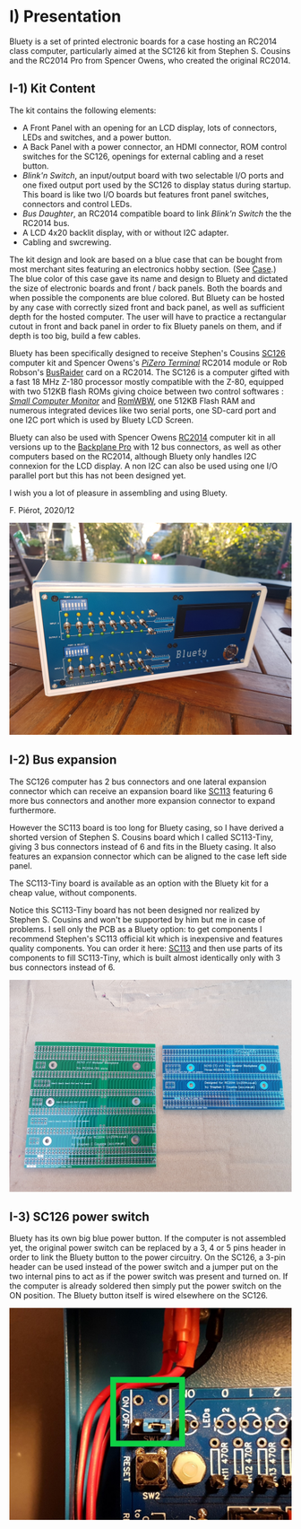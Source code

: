 # I) Presentation<A id="a2"></A>

Bluety is a set of printed electronic boards for a case hosting an RC2014 class computer, particularly aimed at the SC126 kit
from Stephen S. Cousins and the RC2014 Pro from Spencer Owens, who created the original RC2014.

## I-1) Kit Content<A id="a3"></A>

The kit contains the following elements:

- A Front Panel with an opening for an LCD display, lots of connectors, LEDs and switches, and a power button.
- A Back Panel with a power connector, an HDMI connector, ROM control switches for the SC126, openings for external cabling
  and a reset button.
- *Blink'n Switch*, an input/output board with two selectable I/O ports and one fixed output port used by the
  SC126 to display status during startup. This board is like two I/O boards but features front panel switches, connectors and
  control LEDs.
- *Bus Daughter*, an RC2014 compatible board to link *Blink'n Switch* the the RC2014 bus.
- A LCD 4x20 backlit display, with or without I2C adapter.
- Cabling and swcrewing.

The kit design and look are based on a blue case that can be bought from most merchant sites featuring an electronics hobby section.
(See [Case](#boitier).) The blue color of this case gave its name and design to Bluety and dictated the size of electronic boards
and front / back panels. Both the boards and when possible the components are blue colored. But Bluety can be hosted by any case with
correctly sized front and back panel, as well as sufficient depth for the hosted computer. The user will have to practice a rectangular
cutout in front and back panel in order to fix Bluety panels on them, and if depth is too big, build a few cables.

Bluety has been specifically designed to receive Stephen's Cousins [SC126](https://www.tindie.com/products/tindiescx/sc126-z180-sbc-motherboard-kit/)
computer kit and Spencer Owens's *[PiZero Terminal](https://www.tindie.com/products/semachthemonkey/raspberry-pi-zero-serial-terminal-for-rc2014/?pt=ac_prod_search)*
RC2014 module or Rob Robson's [BusRaider](https://www.tindie.com/products/robdobson/play-retro-games-rc2014-graphics-kit/) card on a RC2014.
The SC126 is a computer gifted with a fast 18 MHz Z-180 processor mostly compatible with the Z-80, equipped with two 512KB flash ROMs
giving choice between two control softwares : [*Small Computer Monitor*](https://smallcomputercentral.wordpress.com/small-computer-monitor/) and
[RomWBW](https://github.com/wwarthen/RomWBW), one 512KB Flash RAM and numerous integrated devices like two serial ports, one SD-card port and one I2C port
which is used by Bluety LCD Screen.

Bluety can also be used with Spencer Owens [RC2014](https://www.tindie.com/stores/Semachthemonkey/) computer kit in all versions
up to the [Backplane Pro](https://www.tindie.com/products/semachthemonkey/rc2014-pro-homebrew-z80-computer-kit/) with 12
bus connectors, as well as other computers based on the RC2014, although Bluety only handles I2C connexion for the LCD display.
A non I2C can also be used using one I/O parallel port but this has not been designed yet.

I wish you a lot of pleasure in assembling and using Bluety.

F. Piérot, 2020/12

<img src="Pictures/finished.jpg" alt="Bluety terminé"  />

## I-2) Bus expansion<A id="a4"></A>

The SC126 computer has 2 bus connectors and one lateral expansion connector which can receive an expansion board like
[SC113](https://www.tindie.com/products/tindiescx/sc113-modular-backplane-kit-for-rc2014/?pt=ac_prod_search)
featuring 6 more bus connectors and another more expansion connector to expand furthermore.

However the SC113 board is too long for Bluety casing, so I have derived a shorted version of Stephen S. Cousins board which
I called SC113-Tiny, giving 3 bus connectors instead of 6 and fits in the Bluety casing. It also features an expansion connector
which can be aligned to the case left side panel.

The SC113-Tiny board is available as an option with the Bluety kit for a cheap value, without components.

Notice this SC113-Tiny board has not been designed nor realized by Stephen S. Cousins and won't be supported by him
but me in case of problems. I sell only the PCB as a Bluety option: to get components I recommend Stephen's SC113 official
kit which is inexpensive and features quality components. You can order it here:
[SC113](https://www.tindie.com/products/tindiescx/sc113-modular-backplane-kit-for-rc2014/) and then use parts of its
components to fill SC113-Tiny, which is built almost identically only with 3 bus connectors instead of 6.

<img src="Pictures/SC113tiny.jpg" alt="SC113 beside SC113-Tiny" style="zoom: 50%;" />

## I-3) SC126 power switch<A id="a5"></A>

Bluety has its own big blue power button. If the computer is not assembled yet, the original power switch can be
replaced by a 3, 4 or 5 pins header in order to link the Bluety button to the power circuitry. On the SC126, a 3-pin header
can be used instead of the power switch and a jumper put on the two internal pins to act as if the power switch was present
and turned on. If the computer is already soldered then simply put the power switch on the ON position. The Bluety button
itself is wired elsewhere on the SC126.

<img src="Pictures/97-contact.jpg" alt="On/Off replacement" style="zoom:50%;" />
